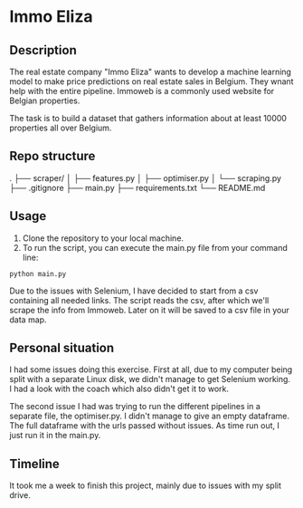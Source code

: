 # Immo Eliza

## Description
The real estate company "Immo Eliza" wants to develop a machine learning model to make price predictions on real estate sales in Belgium. They wnant help with the entire pipeline. Immoweb is a commonly used website for Belgian properties.

The task is to build a dataset that gathers information about at least 10000 properties all over Belgium. 

##  Repo structure
.
├── scraper/
│   ├── features.py
│   ├── optimiser.py
│   └── scraping.py
├── .gitignore
├── main.py
├── requirements.txt
└── README.md

## Usage
1. Clone the repository to your local machine.
2. To run the script, you can execute the main.py file from your command line:

```
python main.py
```

Due to the issues with Selenium, I have decided to start from a csv containing all needed links. 
The script reads the csv, after which we'll scrape the info from Immoweb. Later on it will be saved to a csv file in your data map.

## Personal situation
I had some issues doing this exercise. First at all, due to my computer being split with a separate Linux disk, we didn't manage to get Selenium working. I had a look with the coach which also didn't get it to work.

The second issue I had was trying to run the different pipelines in a separate file, the optimiser.py. I didn't manage to give an empty dataframe. The full dataframe with the urls passed without issues. As time run out, I just run it in the main.py.

## Timeline
It took me a week to finish this project, mainly due to issues with my split drive.
